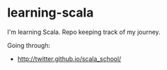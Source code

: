 # learning-scala
I'm learning Scala. Repo keeping track of my journey.

Going through:
- http://twitter.github.io/scala_school/
